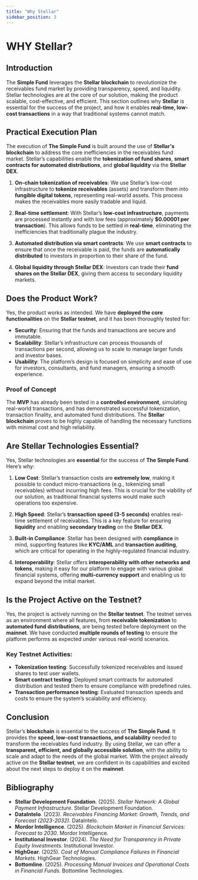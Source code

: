 ```yaml
---
title: "Why Stellar"
sidebar_position: 3
---
```

# WHY Stellar?

## **Introduction**

The **Simple Fund** leverages the **Stellar blockchain** to revolutionize the receivables fund market by providing transparency, speed, and liquidity. Stellar technologies are at the core of our solution, making the product scalable, cost-effective, and efficient. This section outlines why **Stellar** is essential for the success of the project, and how it enables **real-time, low-cost transactions** in a way that traditional systems cannot match.

## **Practical Execution Plan**

The execution of **The Simple Fund** is built around the use of **Stellar's blockchain** to address the core inefficiencies in the receivables fund market. Stellar’s capabilities enable the **tokenization of fund shares**, **smart contracts for automated distributions**, and **global liquidity** via the **Stellar DEX**.

1. **On-chain tokenization of receivables**: We use Stellar’s low-cost infrastructure to **tokenize receivables** (assets) and transform them into **fungible digital tokens**, representing real-world assets. This process makes the receivables more easily tradable and liquid.

2. **Real-time settlement**: With Stellar’s **low-cost infrastructure**, payments are processed instantly and with low fees (approximately **\$0.00001 per transaction**). This allows funds to be settled in **real-time**, eliminating the inefficiencies that traditionally plague the industry.

3. **Automated distribution via smart contracts**: We use **smart contracts** to ensure that once the receivable is paid, the funds are **automatically distributed** to investors in proportion to their share of the fund.

4. **Global liquidity through Stellar DEX**: Investors can trade their **fund shares on the Stellar DEX**, giving them access to secondary liquidity markets.


## **Does the Product Work?**

Yes, the product works as intended. We have **deployed the core functionalities** on the **Stellar testnet**, and it has been thoroughly tested for:

* **Security**: Ensuring that the funds and transactions are secure and immutable.
* **Scalability**: Stellar’s infrastructure can process thousands of transactions per second, allowing us to scale to manage larger funds and investor bases.
* **Usability**: The platform’s design is focused on simplicity and ease of use for investors, consultants, and fund managers, ensuring a smooth experience.

### **Proof of Concept**

The **MVP** has already been tested in a **controlled environment**, simulating real-world transactions, and has demonstrated successful tokenization, transaction finality, and automated fund distributions. The **Stellar blockchain** proves to be highly capable of handling the necessary functions with minimal cost and high reliability.


## **Are Stellar Technologies Essential?**

Yes, Stellar technologies are **essential** for the success of **The Simple Fund**. Here’s why:

1. **Low Cost**: Stellar’s transaction costs are **extremely low**, making it possible to conduct micro-transactions (e.g., tokenizing small receivables) without incurring high fees. This is crucial for the viability of our solution, as traditional financial systems would make such operations too expensive.

2. **High Speed**: Stellar’s **transaction speed (3-5 seconds)** enables real-time settlement of receivables. This is a key feature for ensuring **liquidity** and enabling **secondary trading** on the **Stellar DEX**.

3. **Built-in Compliance**: Stellar has been designed with **compliance** in mind, supporting features like **KYC/AML** and **transaction auditing**, which are critical for operating in the highly-regulated financial industry.

4. **Interoperability**: Stellar offers **interoperability with other networks and tokens**, making it easy for our platform to engage with various global financial systems, offering **multi-currency support** and enabling us to expand beyond the initial market.


## **Is the Project Active on the Testnet?**

Yes, the project is actively running on the **Stellar testnet**. The testnet serves as an environment where all features, from **receivable tokenization** to **automated fund distributions**, are being tested before deployment on the **mainnet**. We have conducted **multiple rounds of testing** to ensure the platform performs as expected under various real-world scenarios.

### **Key Testnet Activities**:

* **Tokenization testing**: Successfully tokenized receivables and issued shares to test user wallets.
* **Smart contract testing**: Deployed smart contracts for automated distribution and tested them to ensure compliance with predefined rules.
* **Transaction performance testing**: Evaluated transaction speeds and costs to ensure the system’s scalability and efficiency.


## **Conclusion**

Stellar’s **blockchain** is essential to the success of **The Simple Fund**. It provides the **speed, low-cost transactions, and scalability** needed to transform the receivables fund industry. By using Stellar, we can offer a **transparent, efficient, and globally accessible solution**, with the ability to scale and adapt to the needs of the global market. With the project already active on the **Stellar testnet**, we are confident in its capabilities and excited about the next steps to deploy it on the **mainnet**.

## **Bibliography**

* **Stellar Development Foundation**. (2025). *Stellar Network: A Global Payment Infrastructure*. Stellar Development Foundation.
* **DataIntelo**. (2023). *Receivables Financing Market: Growth, Trends, and Forecast (2023-2032)*. DataIntelo.
* **Mordor Intelligence**. (2025). *Blockchain Market in Financial Services: Forecast to 2030*. Mordor Intelligence.
* **Institutional Investor**. (2024). *The Need for Transparency in Private Equity Investments*. Institutional Investor.
* **HighGear**. (2025). *Cost of Manual Compliance Failures in Financial Markets*. HighGear Technologies.
* **Bottomline**. (2025). *Processing Manual Invoices and Operational Costs in Financial Funds*. Bottomline Technologies.



